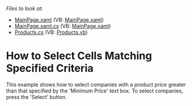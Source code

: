 <!-- default file list -->
*Files to look at*:

* [MainPage.xaml](./CS/AgDataGrid_SelectRequiredCells/MainPage.xaml) (VB: [MainPage.xaml](./VB/AgDataGrid_SelectRequiredCells/MainPage.xaml))
* [MainPage.xaml.cs](./CS/AgDataGrid_SelectRequiredCells/MainPage.xaml.cs) (VB: [MainPage.xaml](./VB/AgDataGrid_SelectRequiredCells/MainPage.xaml))
* [Products.cs](./CS/AgDataGrid_SelectRequiredCells/Products.cs) (VB: [Products.vb](./VB/AgDataGrid_SelectRequiredCells/Products.vb))
<!-- default file list end -->
# How to Select Cells Matching Specified Criteria


<p>This example shows how to select companies with a product price greater than that specified by the 'Minimum Price' text box. To select companies, press the 'Select' button.</p>

<br/>


